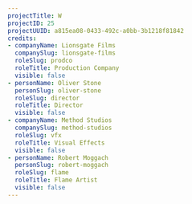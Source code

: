 ```yaml
---
projectTitle: W
projectID: 25
projectUUID: a815ea08-0433-492c-a0bb-3b1218f81842
credits:
- companyName: Lionsgate Films
  companySlug: lionsgate-films
  roleSlug: prodco
  roleTitle: Production Company
  visible: false
- personName: Oliver Stone
  personSlug: oliver-stone
  roleSlug: director
  roleTitle: Director
  visible: false
- companyName: Method Studios
  companySlug: method-studios
  roleSlug: vfx
  roleTitle: Visual Effects
  visible: false
- personName: Robert Moggach
  personSlug: robert-moggach
  roleSlug: flame
  roleTitle: Flame Artist
  visible: false
---
```

